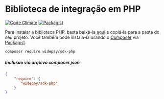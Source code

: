 # Biblioteca de integração em PHP

[![Code Climate](https://codeclimate.com/github/widepay/sdk-php/badges/gpa.svg)](https://codeclimate.com/github/widepay/sdk-php)
[![Packagist](https://img.shields.io/packagist/v/widepay/sdk-php.svg)](https://packagist.org/packages/widepay/sdk-php)

Para instalar a biblioteca PHP, basta baixá-la <a href="https://github.com/widepay/sdk-php/archive/master.zip" target="_blank">aqui</a> e copiá-la para a pasta do seu projeto. Você também pode instalá-la usando o <a href="https://getcomposer.org" target="_blank">Composer</a> via <a href="https://packagist.org/packages/widepay/sdk-php" target="_blank">Packagist</a>.

`composer require widepay/sdk-php`

##### Inclusão via arquivo composer.json

```json
{
    "require": {
       "widepay/sdk-php"
    }
}
```
